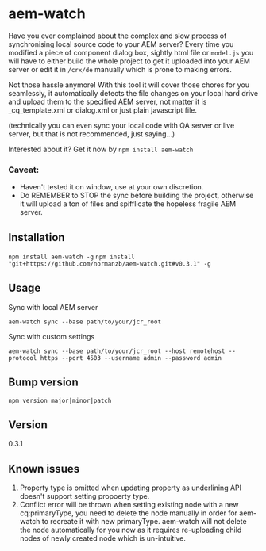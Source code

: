 # aem-watch 

Have you ever complained about the complex and slow process of synchronising local source code to your AEM server? Every time you modified a piece of component dialog box, sightly html file or `model.js` you will have to either build the whole project to get it uploaded into your AEM server or edit it in `/crx/de` manually which is prone to making errors. 

Not those hassle anymore! With this tool it will cover those chores for you seamlessly, it automatically detects the file changes on your local hard drive and upload them to the specified AEM server, not matter it is _cq_template.xml or dialog.xml or just plain javascript file. 

 (technically you can even sync your local code with QA server or live server, but that is not recommended, just saying...)

Interested about it? Get it now by `npm install aem-watch`

### Caveat: 

* Haven't tested it on window, use at your own discretion. 
* Do REMEMBER to STOP the sync before building the project, otherwise it will upload a ton of files and spifflicate the hopeless fragile AEM server.

## Installation

`npm install aem-watch -g`
`npm install "git+https://github.com/normanzb/aem-watch.git#v0.3.1" -g`

## Usage

Sync with local AEM server
```
aem-watch sync --base path/to/your/jcr_root
```

Sync with custom settings
```
aem-watch sync --base path/to/your/jcr_root --host remotehost --protocol https --port 4503 --username admin --password admin
```

## Bump version

`npm version major|minor|patch`

## Version

0.3.1

## Known issues

1. Property type is omitted when updating property as underlining API doesn't support setting propoerty type.
2. Conflict error will be thrown when setting existing node with a new cq:primaryType, you need to delete the node manually in order for aem-watch to recreate it with new primaryType. aem-watch will not delete the node automatically for you now as it requires re-uploading child nodes of newly created node which is un-intuitive.